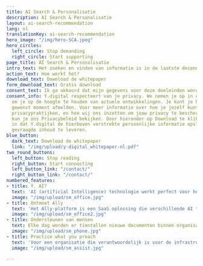 ```yaml
---
title: AI Search & Personalisatie
description: AI Search & Personalisatie
layout: ai-search-recommendation
lang: nl
translationKey: ai-search-recommendation
hero_image: "/img/hero-SCA.jpeg"
hero_circles:
  left_circle: Stop demanding
  right_circle: Start supporting
page_title: AI Search & Personalisatie
intro_text: Het zoeken en vinden van informatie is in de laatste decennia vele malen toegankelijker geworden met de komst van zoekmachines op het internet. Toch is het zoeken en vinden van informatie binnen organisaties lang niet zo gemakkelijk en toegankelijk. Het verschil is dat de meeste organisaties eigen jargon gebruiken in combinatie met specifieke woorden die van toepassing zijn in de sector waarin ze werkzaam zijn. Eigenlijk moet je dus een expert zijn om succesvol informatie te kunnen vinden.
action_text: Hoe werkt het?
download_text: Download de whitepaper
form_download_text: Gratis download
consent_text: Ik ga akkoord dat mijn gegevens voor deze doeleinden worden gebruikt.
consent_info: Y.digital respecteert van je privacy. We nemen je op in de Y.digital database 
  om je op de hoogte te houden van actuele ontwikkelingen. Je kunt je hiervoor op ieder 
  gewenst moment afmelden. Voor meer informatie over hoe je jezelf kunt afmelden, onze 
  privacypraktijken, en hoe wij ons inzetten om jouw privacy te beschermen en te respecteren, 
  kun je ons Privacybeleid bekijken. Door hieronder op Download te klikken, stem je ermee 
  in dat Y.digital de hierboven verstrekte persoonlijke informatie opslaat en verwerkt om de 
  gevraagde inhoud te leveren. 
blue_button:
  dark_text: Download de whitepaper
  link: "/img/upload/y-digital_whitepaper-nl.pdf"
two_round_buttons:
  left_button: Stop reading
  right_button: Start connecting
  left_button_link: "/contact/"
  right_button_link: "/contact/"
numbered_features:
- title: Y. AI?
  text: 'AI (artificial Intelligence) technologie werkt perfect voor het doorzoeken van grote aantallen data, het analyseren en het teruggeven van het beste zoekresultaat. Y.digital helpt organisaties om belangrijke informatie te ontsluiten en om te zetten naar waardevolle kennis met behulp van technologie. Vroegere technologieën maakten voor het vindbaar maken van documenten gebruik  van key-word search, waarbij enkel wordt gezocht op het woord dat wordt ingegeven. Echter met vernieuwde AI-technologie, o.a. knowledge graphs kunnen we teksten beoordelen op een veel breder vlak, denk bijvoorbeeld aan het interpreteren van de tekst in een document, de combinatie van woorden in een specifieke context en synoniemen kunnen linken aan je zoekopdracht.'
  image: "/img/upload/sm_office.jpg"
- title: Ontmoet Ally
  text: 'Het Ally-platform is een SaaS oplossing die verschillende AI technologieën combineert. Daarmee is ze geen vervanging voor bestaande systemen zoals document management systemen, maar een laag over je bestaande bronnen heen die je in staat stelt om documenten vindbaar te maken. Zo hoef je niet meer over heel veel bedrijfsspecifieke kennis te bezitten voor het vinden van documenten, maar ondersteunt de AI je in je zoekopdracht.'
  image: "/img/upload/sm_office2.jpg"
- title: Ondersteunen van mensen
  text: Elke dag worden er tientallen nieuwe documenten binnen organisaties gemaakt, of het notities is van een vergadering, offertes voor nieuwe klanten, of een besluit dat is genomen. Documenten bevatten vaak waardevolle informatie over de operatie van je organisatie, echter is het archiveren van deze documenten een taak die je liever van je to-do lijst schrapt. Met de hulp van AI technologie kunnen we praktische informatie over de creatie van het document toevoegen in de vorm van meta-data. Dat helpt je later om documenten gemakkelijker terug te vinden en we kunnen ons voorstellen dat je ook nog documenten van jaren terug hebt die je graag op deze nieuwste manier vindbaar wilt laten maken, we helpen je graag.
  image: "/img/upload/sm_phone.jpg"
- title: Practice what you preach
  text: 'Voor een organisatie die verantwoordelijk is voor de infrastructuur van het stroomnetwerk hebben we grote hoeveelheden data geanalyseerd, die terug dateerden tot 1980. Hele bruikbare informatie die op dagelijkse basis van toegevoegde waarde is, maar die niet terug te vinden is in de huidige zoekfunctionaliteit. Met de hulp van het Ally-platform van Y.digital kan de informatie nu gemakkelijk aan de medewerkers worden aangereikt, zonder dat ze daarbij moeilijke werkinstructies hoeven te volgen voor het vinden en archiveren van documenten. Y.digital ondersteunt mensen met de laatste AI-technologie.'
  image: "/img/upload/sm_assist.jpg"

---
```

